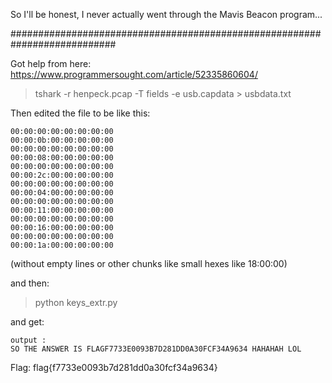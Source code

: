 So I'll be honest, I never actually went through the Mavis Beacon program... 

###########################################################################

Got help from here: https://www.programmersought.com/article/52335860604/


> tshark -r henpeck.pcap -T fields -e usb.capdata > usbdata.txt

Then edited the file to be like this:
```
00:00:00:00:00:00:00:00
00:00:0b:00:00:00:00:00
00:00:00:00:00:00:00:00
00:00:08:00:00:00:00:00
00:00:00:00:00:00:00:00
00:00:2c:00:00:00:00:00
00:00:00:00:00:00:00:00
00:00:04:00:00:00:00:00
00:00:00:00:00:00:00:00
00:00:11:00:00:00:00:00
00:00:00:00:00:00:00:00
00:00:16:00:00:00:00:00
00:00:00:00:00:00:00:00
00:00:1a:00:00:00:00:00
```
(without empty lines or other chunks like small hexes like 18:00:00)

and then:

> python keys_extr.py

and get:
```
output :
SO THE ANSWER IS FLAGF7733E0093B7D281DD0A30FCF34A9634 HAHAHAH LOL
```



Flag: flag{f7733e0093b7d281dd0a30fcf34a9634}
